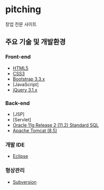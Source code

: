# pitching
창업 전문 사이트

## 주요 기술 및 개발환경
### Front-end
- [HTML5](http://w3.org/TR/html5)
- [CSS3](http://w3.org/TR/CSS) 
- [Bootstrap 3.3.x](http://bootstrapk.com)
- [JavaScript]
- [jQuery 3.1.x](http://jquery.com)

### Back-end
- [JSP]
- [Servlet]
- [Oracle 11g Release 2 (11.2) Standard SQL](http://docs.oracle.com/cd/E11882_01/server.112/e41084/ap_standard_sql.htm) 
- [Apache Tomcat (8.5)](http://tomcat.apache.org)

### 개발 IDE
- [Eclipse](https://www.eclipse.org/)
 
### 형상관리 
- [Subversion](https://www.eclipse.org/subversive/downloads.php)
